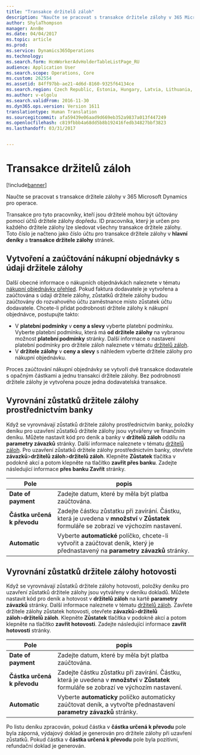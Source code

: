 ```yaml
---
title: "Transakce držitelů záloh"
description: "Naučte se pracovat s transakce držitele zálohy v 365 Microsoft Dynamics pro operace."
author: ShylaThompson
manager: AnnBe
ms.date: 04/04/2017
ms.topic: article
ms.prod: 
ms.service: Dynamics365Operations
ms.technology: 
ms.search.form: HcmWorkerAdvHolderTableListPage_RU
audience: Application User
ms.search.scope: Operations, Core
ms.custom: 262554
ms.assetid: 84ff97bb-ae21-4d6d-8160-9325f64134ce
ms.search.region: Czech Republic, Estonia, Hungary, Latvia, Lithuania, Poland, Russia
ms.author: v-elgolu
ms.search.validFrom: 2016-11-30
ms.dyn365.ops.version: Version 1611
translationtype: Human Translation
ms.sourcegitcommit: afa59439e06aad9d669eb352a9837a013f447249
ms.openlocfilehash: c819fbbb4a68dd5b8b192416fedb34827bbf3823
ms.lasthandoff: 03/31/2017


---
```


# <a name="advance-holder-transactions"></a>Transakce držitelů záloh

[!include[banner](../includes/banner.md)]


Naučte se pracovat s transakce držitele zálohy v 365 Microsoft Dynamics pro operace.

Transakce pro tyto pracovníky, kteří jsou držitelé mohou být účtovány pomocí účtů držitele zálohy dopředu. ID pracovníka, který je určen pro každého držitele zálohy lze sledovat všechny transakce držitele zálohy. Toto číslo je načteno jako číslo účtu pro transakce držitele zálohy v **hlavní deníky** a **transakce držitele zálohy** stránek.

## <a name="create-and-post-a-purchase-order-with-advance-holder-details"></a>Vytvoření a zaúčtování nákupní objednávky s údaji držitele zálohy
Další obecné informace o nákupních objednávkách naleznete v tématu [nákupní objednávky přehled](/manufacturing/procurement/purchase-order-overview). Pokud faktura dodavatele je vytvořena a zaúčtována s údaji držitele zálohy, zůstatků držitele zálohy budou zaúčtovány do rozvahového účtu zaměstnance místo zůstatek účtu dodavatele. Chcete-li přidat podrobnosti držitele zálohy k nákupní objednávce, postupujte takto:

-   V **platební podmínky** v **ceny a slevy** vyberte platební podmínku. <!---For more information about **Terms of payment**, see [Define vendor payment terms](http://ax.help.dynamics.com/en/wiki/define-vendor-payment-terms/).-->Vyberte platební podmínku, která má **od držitele zálohy** na vybranou možnost **platební podmínky** stránky. Další informace o nastavení platební podmínky pro držitele záloh naleznete v tématu [držitelů záloh](emea-advance-holders.md).
-   V **držitele zálohy** v **ceny a slevy** s náhledem vyberte držitele zálohy pro nákupní objednávku.

Proces zaúčtování nákupní objednávky se vytvoří dvě transakce dodavatele s opačným částkami a jednu transakci držitele zálohy. Bez podrobností držitele zálohy je vytvořena pouze jedna dodavatelská transakce.

## <a name="settle-advance-holder-balances-via-a-bank"></a>Vyrovnání zůstatků držitele zálohy prostřednictvím banky
Když se vyrovnávají zůstatků držitele zálohy prostřednictvím banky, položky deníku pro uzavření zůstatků držitele zálohy jsou vytvářeny ve finančním deníku. Můžete nastavit kód pro deník a banky v **držitelů záloh** oddílu na **parametry závazků** stránky. Další informace naleznete v tématu [držitelů záloh](emea-advance-holders.md). Pro uzavření zůstatků držitele zálohy prostřednictvím banky, otevřete **závazků**&gt;**držitelů záloh**&gt;**držitelů záloh**. Klepněte **Zůstatek** tlačítka v podokně akcí a potom klepněte na tlačítko **zavřít přes banku**. Zadejte následující informace **přes banku Zavřít** stránky.

| Pole                    | popis |
|------------------------------|-------------------|
| **Date of payment**          | Zadejte datum, které by měla být platba zaúčtována.|
| **Částka určená k převodu** | Zadejte částku zůstatku při zavírání. Částku, která je uvedena v **množství** v **Zůstatek** formuláře se zobrazí ve výchozím nastavení. |
| **Automatic**                | Vyberte **automatické** políčko, chcete-li vytvořit a zaúčtovat deník, který je přednastavený na **parametry závazků** stránky.|

## <a name="settle-advance-holder-balances-via-cash"></a>Vyrovnání zůstatků držitele zálohy hotovosti
Když se vyrovnávají zůstatků držitele zálohy hotovosti, položky deníku pro uzavření zůstatků držitele zálohy jsou vytvářeny v deníku dokladů. Můžete nastavit kód pro deník a hotovost v **držitelů záloh** na kartě **parametry závazků** stránky. Další informace naleznete v tématu [držitelů záloh](emea-advance-holders.md). Zavřete držitele zálohy zůstatek hotovosti, otevřete **závazků**&gt;**držitelů záloh**&gt;**držitelů záloh**. Klepněte **Zůstatek** tlačítka v podokně akcí a potom klepněte na tlačítko **zavřít hotovosti**. Zadejte následující informace **zavřít hotovosti** stránky.

| Pole                    | popis
|------------------------------|-----------------|
| **Date of payment**          | Zadejte datum, které by měla být platba zaúčtována.|
| **Částka určená k převodu** | Zadejte částku zůstatku při zavírání. Částku, která je uvedena v **množství** v **Zůstatek** formuláře se zobrazí ve výchozím nastavení. |
| **Automatic**                | Vyberte **automaticky** políčko automaticky zaúčtovat deník, a vytvořte přednastavení **parametry závazků** stránky.     |

Po listu deníku zpracován, pokud částka v **částka určená k převodu** pole byla záporná, výdajový doklad je generován pro držitele zálohy při uzavření zůstatků. Pokud částka v **částka určená k převodu** pole byla pozitivní, refundační doklad je generován.




